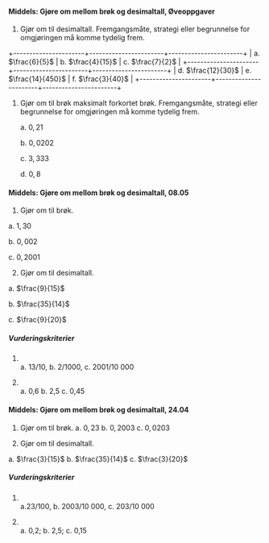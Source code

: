 
#### Middels: Gjøre om mellom brøk og desimaltall,  Øveoppgaver

1. Gjør om til desimaltall. Fremgangsmåte, strategi eller begrunnelse
   for omgjøringen må komme tydelig frem.

+----------------------+-----------------------+-----------------------+
| a\. $\frac{6}{5}$    | b\. $\frac{4}{15}$    | c\. $\frac{7}{2}$     |
+----------------------+-----------------------+-----------------------+
| d\. $\frac{12}{30}$  | e\.  $\frac{14}{450}$ | f\. $\frac{3}{40}$    |
+----------------------+-----------------------+-----------------------+

1. Gjør om til brøk maksimalt forkortet brøk. Fremgangsmåte, strategi
   eller begrunnelse for omgjøringen må komme tydelig frem.

   a. $0,21$

   b. $0,0202$

   c. $3,333$

   d. $0,8$


#### Middels: Gjøre om mellom brøk og desimaltall,  08.05

1. Gjør om til brøk.

a. $1,30$

b. $0,002$

c. $0,2001$

2. Gjør om til desimaltall.

a. $\frac{9}{15}$

b. $\frac{35}{14}$

c. $\frac{9}{20}$

##### Vurderingskriterier

1. \
a. 13/10,
b. 2/1000,
c. 2001/10 000

2. \
a. 0,6
b. 2,5
c. 0,45


#### Middels: Gjøre om mellom brøk og desimaltall,  24.04

1. Gjør om til brøk.
a. $0,23$
b. $0,2003$
c. $0,0203$

2. Gjør om til desimaltall.

a. $\frac{3}{15}$
b. $\frac{35}{14}$
c. $\frac{3}{20}$

##### Vurderingskriterier

1. \
a.23/100,
b. 2003/10 000,
c. 203/10 000

2. \
a.  0,2;
b. 2,5;
c. 0,15

